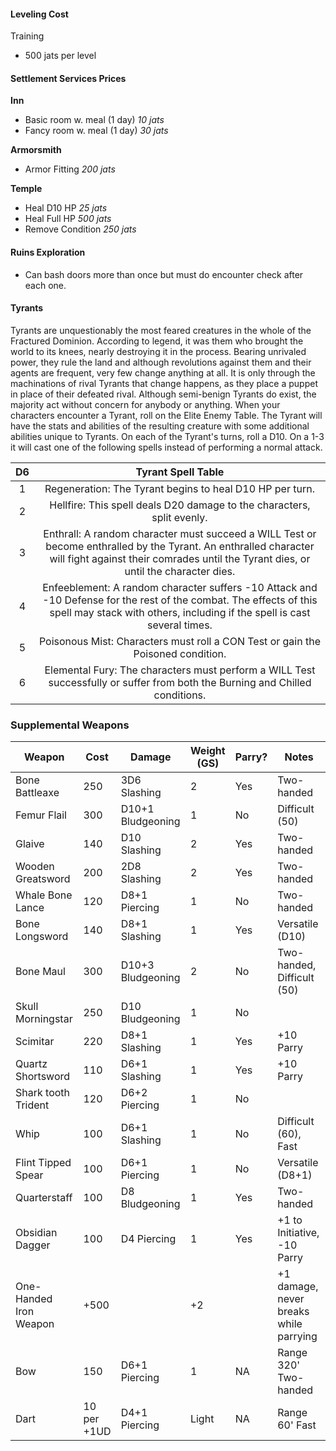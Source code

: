 #### Leveling Cost
Training 
- 500 jats per level
#### Settlement Services Prices

**Inn**
-  Basic room w. meal (1 day) *10 jats*
- Fancy room w. meal (1 day) *30 jats*

**Armorsmith** 
 - Armor Fitting *200 jats*

**Temple**
- Heal D10 HP *25 jats*
- Heal Full HP *500 jats*
- Remove Condition *250 jats*
#### Ruins Exploration

- Can bash doors more than once but must do encounter check after each one.
#### Tyrants

Tyrants are unquestionably the most feared creatures in the whole of the Fractured Dominion. According to legend, it was them who brought the world to its knees, nearly destroying it in the process. Bearing unrivaled power, they rule the land and although revolutions against them and their agents are frequent, very few change anything at all. It is only through the machinations of rival Tyrants that change happens, as they place a puppet in place of their defeated rival. Although semi-benign Tyrants do exist, the majority act without concern for anybody or anything. When your characters encounter a Tyrant, roll on the Elite Enemy Table. The Tyrant will have the stats and abilities of the resulting creature with some additional abilities unique to Tyrants. On each of the Tyrant's turns, roll a D10. On a 1-3 it will cast one of the following spells instead of performing a normal attack.

| D6  |                                                                                           Tyrant Spell Table                                                                                            |
| :-: | :-----------------------------------------------------------------------------------------------------------------------------------------------------------------------------------------------------: |
|  1  |                                                                        Regeneration: The Tyrant begins to heal D10 HP per turn.                                                                         |
|  2  |                                                                 Hellfire: This spell deals D20 damage to the characters, split evenly.                                                                  |
|  3  | Enthrall: A random character must succeed a WILL Test or become enthralled by the Tyrant. An enthralled character will fight against their comrades until the Tyrant dies, or until the character dies. |
|  4  |     Enfeeblement: A random character suffers -10 Attack and -10 Defense for the rest of the combat. The effects of this spell may stack with others, including if the spell is cast several times.      |
|  5  |                                                             Poisonous Mist: Characters must roll a CON Test or gain the Poisoned condition.                                                             |
|  6  |                                      Elemental Fury: The characters must perform a WILL Test successfully or suffer from both the Burning and Chilled conditions.                                       |
### Supplemental Weapons
| Weapon                 | Cost            | Damage            | Weight (GS) | Parry? | Notes                                  |
| ---------------------- | --------------- | ----------------- | ----------- | ------ | -------------------------------------- |
| Bone Battleaxe         | 250             | 3D6 Slashing      | 2           | Yes    | Two-handed                             |
| Femur Flail            | 300             | D10+1 Bludgeoning | 1           | No     | Difficult (50)                         |
| Glaive                 | 140             | D10 Slashing      | 2           | Yes    | Two-handed                             |
| Wooden Greatsword      | 200             | 2D8 Slashing      | 2           | Yes    | Two-handed                             |
| Whale Bone Lance       | 120             | D8+1 Piercing     | 1           | No     | Two-handed                             |
| Bone Longsword         | 140             | D8+1 Slashing     | 1           | Yes    | Versatile (D10)                        |
| Bone Maul              | 300             | D10+3 Bludgeoning | 2           | No     | Two-handed, Difficult (50)             |
| Skull Morningstar      | 250             | D10 Bludgeoning   | 1           | No     |                                        |
| Scimitar               | 220             | D8+1 Slashing     | 1           | Yes    | +10 Parry                              |
| Quartz Shortsword      | 110             | D6+1 Slashing     | 1           | Yes    | +10 Parry                              |
| Shark tooth Trident    | 120             | D6+2 Piercing     | 1           | No     |                                        |
| Whip                   | 100             | D6+1 Slashing     | 1           | No     | Difficult (60), Fast                   |
| Flint Tipped Spear     | 100             | D6+1 Piercing     | 1           | No     | Versatile (D8+1)                       |
| Quarterstaff           | 100             | D8 Bludgeoning    | 1           | Yes    | Two-handed                             |
| Obsidian Dagger        | 100             | D4 Piercing       | 1           | Yes    | +1 to Initiative, -10 Parry            |
| One-Handed Iron Weapon | +500            |                   | +2          |        | +1 damage, never breaks while parrying |
| Bow                    | 150             | D6+1 Piercing     | 1           | NA     | Range 320' Two-handed                  |
| Dart                   | 10 per <br>+1UD | D4+1 Piercing     | Light       | NA     | Range 60' Fast                         |


